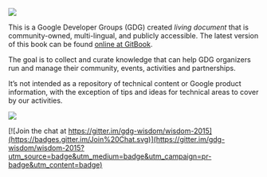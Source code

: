 ![](https://sites.google.com/site/gdgwisdom/_/rsrc/1368201798017/home/GDG-Wisdom-Logo.jpg)

This is a Google Developer Groups (GDG) created *living document* that is community-owned, multi-lingual, and publicly accessible. The latest version of this book can be found [online at GitBook](http://gdg-wisdom.gitbooks.io/gdg-wisdom-2015/).

The goal is to collect and curate knowledge that can help GDG organizers run and manage their community, events, activities and partnerships.

It’s not intended as a repository of technical content or Google product information, with the exception of tips and ideas for technical areas to cover by our activities.

![](https://lh6.googleusercontent.com/-Pg6bBxnmQn8/UaHx6YpL4eI/AAAAAAAAACc/7FwluuBgzMQ/s1350-fcrop64=1,01aa1a39ff94f102/wisdomall.jpg)


[![Join the chat at https://gitter.im/gdg-wisdom/wisdom-2015](https://badges.gitter.im/Join%20Chat.svg)](https://gitter.im/gdg-wisdom/wisdom-2015?utm_source=badge&utm_medium=badge&utm_campaign=pr-badge&utm_content=badge)
